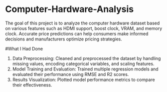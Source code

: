 # Computer-Hardware-Analysis

The goal of this project is to analyze the computer hardware dataset based on various features such as HDMI support, boost clock, VRAM, and memory clock. Accurate price predictions can help consumers make informed decisions and manufacturers optimize pricing strategies.

#What I Had Done

1)  Data Preprocessing: Cleaned and preprocessed the dataset by handling missing values, encoding categorical variables, and scaling features.
2)  Model Training and Evaluation: Trained multiple regression models and evaluated their performance using RMSE and R2 scores.
3)  Results Visualization: Plotted model performance metrics to compare their effectiveness.
